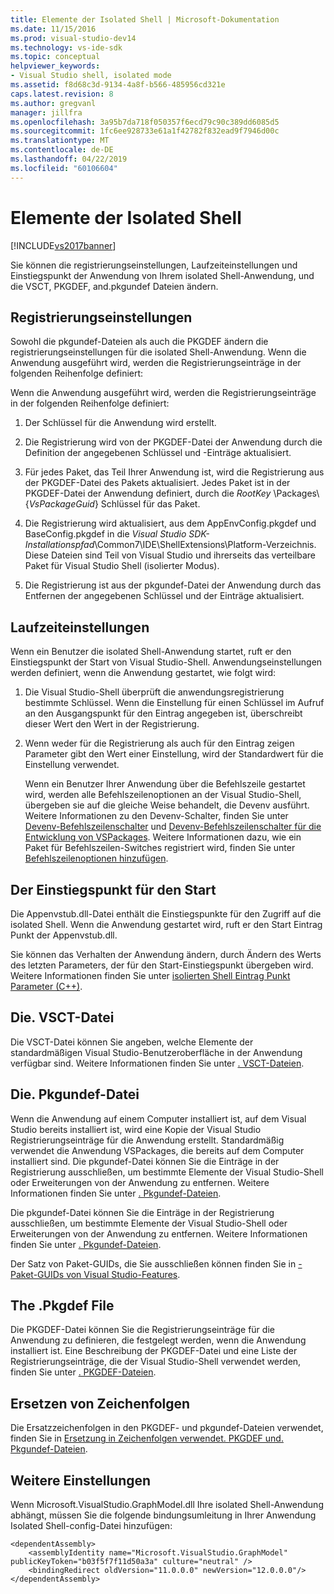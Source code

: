 ```yaml
---
title: Elemente der Isolated Shell | Microsoft-Dokumentation
ms.date: 11/15/2016
ms.prod: visual-studio-dev14
ms.technology: vs-ide-sdk
ms.topic: conceptual
helpviewer_keywords:
- Visual Studio shell, isolated mode
ms.assetid: f8d68c3d-9134-4a8f-b566-485956cd321e
caps.latest.revision: 8
ms.author: gregvanl
manager: jillfra
ms.openlocfilehash: 3a95b7da718f050357f6ecd79c90c389dd6085d5
ms.sourcegitcommit: 1fc6ee928733e61a1f42782f832ead9f7946d00c
ms.translationtype: MT
ms.contentlocale: de-DE
ms.lasthandoff: 04/22/2019
ms.locfileid: "60106604"
---
```

# <a name="elements-of-the-isolated-shell"></a>Elemente der Isolated Shell
[!INCLUDE[vs2017banner](../includes/vs2017banner.md)]

Sie können die registrierungseinstellungen, Laufzeiteinstellungen und Einstiegspunkt der Anwendung von Ihrem isolated Shell-Anwendung, und die VSCT, PKGDEF, and.pkgundef Dateien ändern.  
  
## <a name="registry-settings"></a>Registrierungseinstellungen  
 Sowohl die pkgundef-Dateien als auch die PKGDEF ändern die registrierungseinstellungen für die isolated Shell-Anwendung. Wenn die Anwendung ausgeführt wird, werden die Registrierungseinträge in der folgenden Reihenfolge definiert:  
  
 Wenn die Anwendung ausgeführt wird, werden die Registrierungseinträge in der folgenden Reihenfolge definiert:  
  
1. Der Schlüssel für die Anwendung wird erstellt.  
  
2. Die Registrierung wird von der PKGDEF-Datei der Anwendung durch die Definition der angegebenen Schlüssel und -Einträge aktualisiert.  
  
3. Für jedes Paket, das Teil Ihrer Anwendung ist, wird die Registrierung aus der PKGDEF-Datei des Pakets aktualisiert. Jedes Paket ist in der PKGDEF-Datei der Anwendung definiert, durch die $RootKey$ \Packages\\{*VsPackageGuid*} Schlüssel für das Paket.  
  
4. Die Registrierung wird aktualisiert, aus dem AppEnvConfig.pkgdef und BaseConfig.pkgdef in die *Visual Studio SDK-Installationspfad*\Common7\IDE\ShellExtensions\Platform-Verzeichnis. Diese Dateien sind Teil von Visual Studio und ihrerseits das verteilbare Paket für Visual Studio Shell (isolierter Modus).  
  
5. Die Registrierung ist aus der pkgundef-Datei der Anwendung durch das Entfernen der angegebenen Schlüssel und der Einträge aktualisiert.  
  
## <a name="run-time-settings"></a>Laufzeiteinstellungen  
 Wenn ein Benutzer die isolated Shell-Anwendung startet, ruft er den Einstiegspunkt der Start von Visual Studio-Shell. Anwendungseinstellungen werden definiert, wenn die Anwendung gestartet, wie folgt wird:  
  
1. Die Visual Studio-Shell überprüft die anwendungsregistrierung bestimmte Schlüssel. Wenn die Einstellung für einen Schlüssel im Aufruf an den Ausgangspunkt für den Eintrag angegeben ist, überschreibt dieser Wert den Wert in der Registrierung.  
  
2. Wenn weder für die Registrierung als auch für den Eintrag zeigen Parameter gibt den Wert einer Einstellung, wird der Standardwert für die Einstellung verwendet.  
  
   Wenn ein Benutzer Ihrer Anwendung über die Befehlszeile gestartet wird, werden alle Befehlszeilenoptionen an der Visual Studio-Shell, übergeben sie auf die gleiche Weise behandelt, die Devenv ausführt. Weitere Informationen zu den Devenv-Schalter, finden Sie unter [Devenv-Befehlszeilenschalter](../ide/reference/devenv-command-line-switches.md) und [Devenv-Befehlszeilenschalter für die Entwicklung von VSPackages](../extensibility/devenv-command-line-switches-for-vspackage-development.md). Weitere Informationen dazu, wie ein Paket für Befehlszeilen-Switches registriert wird, finden Sie unter [Befehlszeilenoptionen hinzufügen](../extensibility/adding-command-line-switches.md).  
  
## <a name="the-start-entry-point"></a>Der Einstiegspunkt für den Start  
 Die Appenvstub.dll-Datei enthält die Einstiegspunkte für den Zugriff auf die isolated Shell. Wenn die Anwendung gestartet wird, ruft er den Start Eintrag Punkt der Appenvstub.dll.  
  
 Sie können das Verhalten der Anwendung ändern, durch Ändern des Werts des letzten Parameters, der für den Start-Einstiegspunkt übergeben wird. Weitere Informationen finden Sie unter [isolierten Shell Eintrag Punkt Parameter (C++)](../extensibility/isolated-shell-entry-point-parameters-cpp.md).  
  
## <a name="the-vsct-file"></a>Die. VSCT-Datei  
 Die VSCT-Datei können Sie angeben, welche Elemente der standardmäßigen Visual Studio-Benutzeroberfläche in der Anwendung verfügbar sind. Weitere Informationen finden Sie unter [. VSCT-Dateien](../extensibility/modifying-the-isolated-shell-by-using-the-dot-vsct-file.md).  
  
## <a name="the-pkgundef-file"></a>Die. Pkgundef-Datei  
 Wenn die Anwendung auf einem Computer installiert ist, auf dem Visual Studio bereits installiert ist, wird eine Kopie der Visual Studio Registrierungseinträge für die Anwendung erstellt. Standardmäßig verwendet die Anwendung VSPackages, die bereits auf dem Computer installiert sind. Die pkgundef-Datei können Sie die Einträge in der Registrierung ausschließen, um bestimmte Elemente der Visual Studio-Shell oder Erweiterungen von der Anwendung zu entfernen. Weitere Informationen finden Sie unter [. Pkgundef-Dateien](../extensibility/modifying-the-isolated-shell-by-using-the-dot-pkgundef-file.md).  
  
 Die pkgundef-Datei können Sie die Einträge in der Registrierung ausschließen, um bestimmte Elemente der Visual Studio-Shell oder Erweiterungen von der Anwendung zu entfernen. Weitere Informationen finden Sie unter [. Pkgundef-Dateien](../extensibility/modifying-the-isolated-shell-by-using-the-dot-pkgundef-file.md).  
  
 Der Satz von Paket-GUIDs, die Sie ausschließen können finden Sie in [-Paket-GUIDs von Visual Studio-Features](../extensibility/package-guids-of-visual-studio-features.md).  
  
## <a name="the-pkgdef-file"></a>The .Pkgdef File  
 Die PKGDEF-Datei können Sie die Registrierungseinträge für die Anwendung zu definieren, die festgelegt werden, wenn die Anwendung installiert ist. Eine Beschreibung der PKGDEF-Datei und eine Liste der Registrierungseinträge, die der Visual Studio-Shell verwendet werden, finden Sie unter [. PKGDEF-Dateien](../extensibility/modifying-the-isolated-shell-by-using-the-dot-pkgdef-file.md).  
  
## <a name="substitution-strings"></a>Ersetzen von Zeichenfolgen  
 Die Ersatzzeichenfolgen in den PKGDEF- und pkgundef-Dateien verwendet, finden Sie in [Ersetzung in Zeichenfolgen verwendet. PKGDEF und. Pkgundef-Dateien](../extensibility/substitution-strings-used-in-dot-pkgdef-and-dot-pkgundef-files.md).  
  
## <a name="other-settings"></a>Weitere Einstellungen  
 Wenn Microsoft.VisualStudio.GraphModel.dll Ihre isolated Shell-Anwendung abhängt, müssen Sie die folgende bindungsumleitung in Ihrer Anwendung Isolated Shell-config-Datei hinzufügen:  
  
```  
<dependentAssembly>  
    <assemblyIdentity name="Microsoft.VisualStudio.GraphModel" publicKeyToken="b03f5f7f11d50a3a" culture="neutral" />  
    <bindingRedirect oldVersion="11.0.0.0" newVersion="12.0.0.0"/>  
</dependentAssembly>  
  
```
